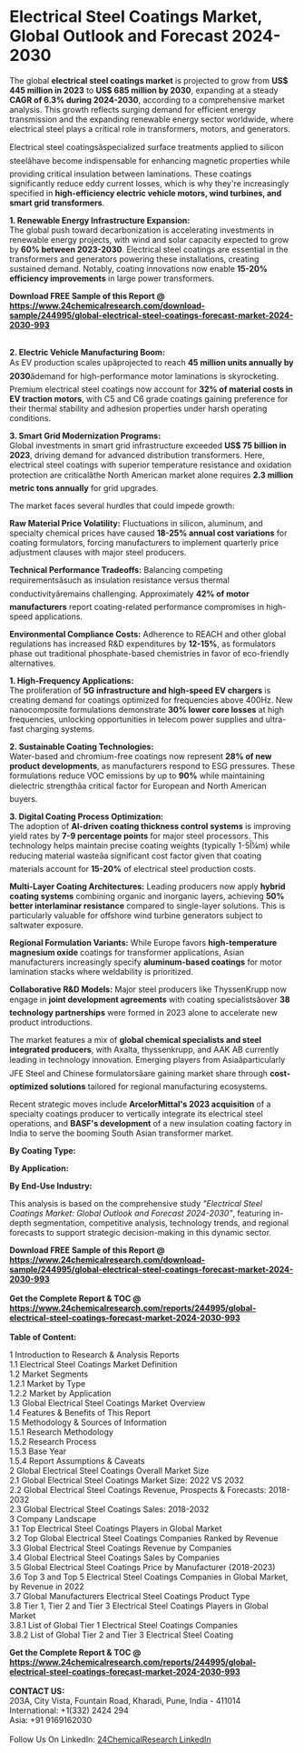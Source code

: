 <h1>Electrical Steel Coatings Market, Global Outlook and Forecast 2024-2030</h1><p>The global <strong>electrical steel coatings market</strong> is projected to grow from <strong>US$ 445 million in 2023</strong> to <strong>US$ 685 million by 2030</strong>, expanding at a steady <strong>CAGR of 6.3% during 2024-2030</strong>, according to a comprehensive market analysis. This growth reflects surging demand for efficient energy transmission and the expanding renewable energy sector worldwide, where electrical steel plays a critical role in transformers, motors, and generators.</p><p>Electrical steel coatingsâspecialized surface treatments applied to silicon steelâhave become indispensable for enhancing magnetic properties while providing critical insulation between laminations. These coatings significantly reduce eddy current losses, which is why they're increasingly specified in <strong>high-efficiency electric vehicle motors, wind turbines, and smart grid transformers</strong>.</p><p><strong>1. Renewable Energy Infrastructure Expansion:</strong><br>
The global push toward decarbonization is accelerating investments in renewable energy projects, with wind and solar capacity expected to grow by <strong>60% between 2023-2030</strong>. Electrical steel coatings are essential in the transformers and generators powering these installations, creating sustained demand. Notably, coating innovations now enable <strong>15-20% efficiency improvements</strong> in large power transformers.</p><div><b>Download FREE Sample of this Report @ 
            <a href="https://www.24chemicalresearch.com/download-sample/244995/global-electrical-steel-coatings-forecast-market-2024-2030-993">
            https://www.24chemicalresearch.com/download-sample/244995/global-electrical-steel-coatings-forecast-market-2024-2030-993</a></b></div><br><p><strong>2. Electric Vehicle Manufacturing Boom:</strong><br>
As EV production scales upâprojected to reach <strong>45 million units annually by 2030</strong>âdemand for high-performance motor laminations is skyrocketing. Premium electrical steel coatings now account for <strong>32% of material costs in EV traction motors</strong>, with C5 and C6 grade coatings gaining preference for their thermal stability and adhesion properties under harsh operating conditions.</p><p><strong>3. Smart Grid Modernization Programs:</strong><br>
Global investments in smart grid infrastructure exceeded <strong>US$ 75 billion in 2023</strong>, driving demand for advanced distribution transformers. Here, electrical steel coatings with superior temperature resistance and oxidation protection are criticalâthe North American market alone requires <strong>2.3 million metric tons annually</strong> for grid upgrades.</p><p>The market faces several hurdles that could impede growth:</p><p><strong>Raw Material Price Volatility:</strong> Fluctuations in silicon, aluminum, and specialty chemical prices have caused <strong>18-25% annual cost variations</strong> for coating formulators, forcing manufacturers to implement quarterly price adjustment clauses with major steel producers.</p><p><strong>Technical Performance Tradeoffs:</strong> Balancing competing requirementsâsuch as insulation resistance versus thermal conductivityâremains challenging. Approximately <strong>42% of motor manufacturers</strong> report coating-related performance compromises in high-speed applications.</p><p><strong>Environmental Compliance Costs:</strong> Adherence to REACH and other global regulations has increased R&amp;D expenditures by <strong>12-15%</strong>, as formulators phase out traditional phosphate-based chemistries in favor of eco-friendly alternatives.</p><p><strong>1. High-Frequency Applications:</strong><br>
The proliferation of <strong>5G infrastructure and high-speed EV chargers</strong> is creating demand for coatings optimized for frequencies above 400Hz. New nanocomposite formulations demonstrate <strong>30% lower core losses</strong> at high frequencies, unlocking opportunities in telecom power supplies and ultra-fast charging systems.</p><p><strong>2. Sustainable Coating Technologies:</strong><br>
Water-based and chromium-free coatings now represent <strong>28% of new product developments</strong>, as manufacturers respond to ESG pressures. These formulations reduce VOC emissions by up to <strong>90%</strong> while maintaining dielectric strengthâa critical factor for European and North American buyers.</p><p><strong>3. Digital Coating Process Optimization:</strong><br>
The adoption of <strong>AI-driven coating thickness control systems</strong> is improving yield rates by <strong>7-9 percentage points</strong> for major steel processors. This technology helps maintain precise coating weights (typically 1-5Î¼m) while reducing material wasteâa significant cost factor given that coating materials account for <strong>15-20%</strong> of electrical steel production costs.</p><p><strong>Multi-Layer Coating Architectures:</strong> Leading producers now apply <strong>hybrid coating systems</strong> combining organic and inorganic layers, achieving <strong>50% better interlaminar resistance</strong> compared to single-layer solutions. This is particularly valuable for offshore wind turbine generators subject to saltwater exposure.</p><p><strong>Regional Formulation Variants:</strong> While Europe favors <strong>high-temperature magnesium oxide</strong> coatings for transformer applications, Asian manufacturers increasingly specify <strong>aluminum-based coatings</strong> for motor lamination stacks where weldability is prioritized.</p><p><strong>Collaborative R&amp;D Models:</strong> Major steel producers like ThyssenKrupp now engage in <strong>joint development agreements</strong> with coating specialistsâover <strong>38 technology partnerships</strong> were formed in 2023 alone to accelerate new product introductions.</p><p>The market features a mix of <strong>global chemical specialists and steel integrated producers</strong>, with Axalta, thyssenkrupp, and AAK AB currently leading in technology innovation. Emerging players from Asiaâparticularly JFE Steel and Chinese formulatorsâare gaining market share through <strong>cost-optimized solutions</strong> tailored for regional manufacturing ecosystems.</p><p>Recent strategic moves include <strong>ArcelorMittal's 2023 acquisition</strong> of a specialty coatings producer to vertically integrate its electrical steel operations, and <strong>BASF's development</strong> of a new insulation coating factory in India to serve the booming South Asian transformer market.</p><p><strong>By Coating Type:</strong></p><p><strong>By Application:</strong></p><p><strong>By End-Use Industry:</strong></p><p>This analysis is based on the comprehensive study <em>"Electrical Steel Coatings Market: Global Outlook and Forecast 2024-2030"</em>, featuring in-depth segmentation, competitive analysis, technology trends, and regional forecasts to support strategic decision-making in this dynamic sector.</p><div><b>Download FREE Sample of this Report @ 
            <a href="https://www.24chemicalresearch.com/download-sample/244995/global-electrical-steel-coatings-forecast-market-2024-2030-993">
            https://www.24chemicalresearch.com/download-sample/244995/global-electrical-steel-coatings-forecast-market-2024-2030-993</a></b></div><br><div><b>Get the Complete Report & TOC @ 
            <a href="https://www.24chemicalresearch.com/reports/244995/global-electrical-steel-coatings-forecast-market-2024-2030-993">
            https://www.24chemicalresearch.com/reports/244995/global-electrical-steel-coatings-forecast-market-2024-2030-993</a></b></div><br>
            <b>Table of Content:</b><p>1 Introduction to Research & Analysis Reports<br />
    1.1 Electrical Steel Coatings Market Definition<br />
    1.2 Market Segments<br />
        1.2.1 Market by Type<br />
        1.2.2 Market by Application<br />
    1.3 Global Electrical Steel Coatings Market Overview<br />
    1.4 Features & Benefits of This Report<br />
    1.5 Methodology & Sources of Information<br />
        1.5.1 Research Methodology<br />
        1.5.2 Research Process<br />
        1.5.3 Base Year<br />
        1.5.4 Report Assumptions & Caveats<br />
2 Global Electrical Steel Coatings Overall Market Size<br />
    2.1 Global Electrical Steel Coatings Market Size: 2022 VS 2032<br />
    2.2 Global Electrical Steel Coatings Revenue, Prospects & Forecasts: 2018-2032<br />
    2.3 Global Electrical Steel Coatings Sales: 2018-2032<br />
3 Company Landscape<br />
    3.1 Top Electrical Steel Coatings Players in Global Market<br />
    3.2 Top Global Electrical Steel Coatings Companies Ranked by Revenue<br />
    3.3 Global Electrical Steel Coatings Revenue by Companies<br />
    3.4 Global Electrical Steel Coatings Sales by Companies<br />
    3.5 Global Electrical Steel Coatings Price by Manufacturer (2018-2023)<br />
    3.6 Top 3 and Top 5 Electrical Steel Coatings Companies in Global Market, by Revenue in 2022<br />
    3.7 Global Manufacturers Electrical Steel Coatings Product Type<br />
    3.8 Tier 1, Tier 2 and Tier 3 Electrical Steel Coatings Players in Global Market<br />
        3.8.1 List of Global Tier 1 Electrical Steel Coatings Companies<br />
        3.8.2 List of Global Tier 2 and Tier 3 Electrical Steel Coating</p><div><b>Get the Complete Report & TOC @ 
            <a href="https://www.24chemicalresearch.com/reports/244995/global-electrical-steel-coatings-forecast-market-2024-2030-993">
            https://www.24chemicalresearch.com/reports/244995/global-electrical-steel-coatings-forecast-market-2024-2030-993</a></b></div><br><b>CONTACT US:</b><br>
            203A, City Vista, Fountain Road, Kharadi, Pune, India - 411014<br>
            International: +1(332) 2424 294<br>
            Asia: +91 9169162030 <br><br>
            Follow Us On LinkedIn: <a href="https://www.linkedin.com/company/24chemicalresearch/">24ChemicalResearch LinkedIn</a>